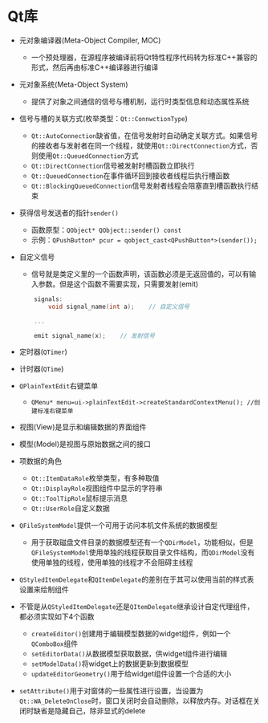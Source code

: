 # Qt库

- 元对象编译器(Meta-Object Compiler, MOC)
    - 一个预处理器，在源程序被编译前将Qt特性程序代码转为标准C++兼容的形式，然后再由标准C++编译器进行编译

- 元对象系统(Meta-Object System)
    - 提供了对象之间通信的信号与槽机制，运行时类型信息和动态属性系统

- 信号与槽的关联方式(枚举类型：`Qt::ConnwctionType`)
    - `Qt::AutoConnection`缺省值，在信号发射时自动确定关联方式。如果信号的接收者与发射者在同一个线程，就使用`Qt::DirectConnection`方式，否则使用`Qt::QueuedConnection`方式
    - `Qt::DirectConnection`信号被发射时槽函数立即执行
    - `Qt::QueuedConnection`在事件循环回到接收者线程后执行槽函数
    - `Qt::BlockingQueuedConnection`信号发射者线程会阻塞直到槽函数执行结束

- 获得信号发送者的指针`sender()`
    - 函数原型：`QObject* QObject::sender() const`
    - 示例：`QPushButton* pcur = qobject_cast<QPushButton*>(sender());`

- 自定义信号
    - 信号就是类定义里的一个函数声明，该函数必须是无返回值的，可以有输入参数。但是这个函数不需要实现，只需要发射(emit)
    ```C++
        signals:
            void signal_name(int a);    // 自定义信号

        ...

        emit signal_name(x);    // 发射信号
    ``` 

- 定时器(`QTimer`)
- 计时器(`QTime`)

- `QPlainTextEdit`右键菜单
    - `QMenu* menu=ui->plainTextEdit->createStandardContextMenu(); //创建标准右键菜单`

- 视图(View)是显示和编辑数据的界面组件
- 模型(Model)是视图与原始数据之间的接口

- 项数据的角色
    - `Qt::ItemDataRole`枚举类型，有多种取值
    - `Qt::DisplayRole`视图组件中显示的字符串
    - `Qt::ToolTipRole`鼠标提示消息
    - `Qt::UserRole`自定义数据

- `QFileSystemModel`提供一个可用于访问本机文件系统的数据模型
    - 用于获取磁盘文件目录的数据模型还有一个`QDirModel`，功能相似，但是`QFileSystemModel`使用单独的线程获取目录文件结构，而`QDirModel`没有使用单独的线程，使用单独的线程才不会阻碍主线程

- `QStyledItemDelegate`和`QItemDelegate`的差别在于其可以使用当前的样式表设置来绘制组件

- 不管是从`QStyledItemDelegate`还是`QItemDelegate`继承设计自定代理组件，都必须实现如下4个函数
    - `createEditor()`创建用于编辑模型数据的widget组件，例如一个`QComboBox`组件
    - `setEditorData()`从数据模型获取数据，供widget组件进行编辑
    - `setModelData()`将widget上的数据更新到数据模型
    - `updateEditorGeometry()`用于给widget组件设置一个合适的大小

- `setAttribute()`用于对窗体的一些属性进行设置，当设置为`Qt::WA_DeleteOnClose`时，窗口关闭时会自动删除，以释放内存。对话框在关闭时缺省是隐藏自己，除非显式的delete


